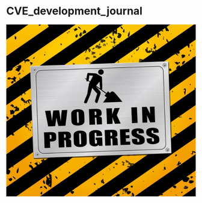 # CVE_development_journal

![](https://raw.githubusercontent.com/H3xFiles/gitMaterial/master/proxy.duckduckgo.com.jpg)
